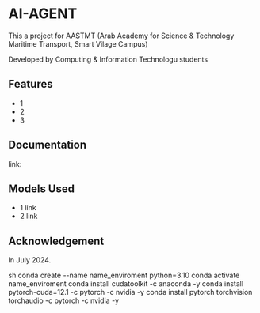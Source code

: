 # AI-AGENT

This a project for AASTMT (Arab Academy for Science & Technology Maritime Transport, Smart Vilage Campus)

Developed by Computing & Information Technologu students

## Features

* 1
* 2
* 3

## Documentation

link:

## Models Used

* 1
link
* 2
link

## Acknowledgement

In July 2024.

sh
conda create --name name_enviroment python=3.10
conda activate name_enviroment
conda install cudatoolkit -c anaconda -y
conda install pytorch-cuda=12.1 -c pytorch -c nvidia -y
conda install pytorch torchvision torchaudio -c pytorch -c nvidia -y

